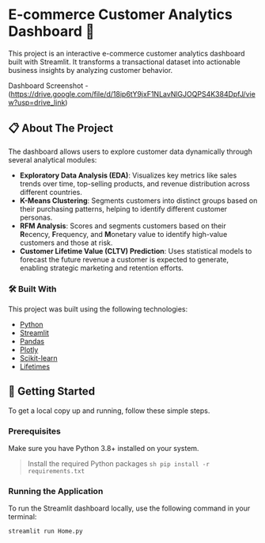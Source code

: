 # E-commerce Customer Analytics Dashboard 🛒

This project is an interactive e-commerce customer analytics dashboard built with Streamlit. It transforms a transactional dataset into actionable business insights by analyzing customer behavior.

Dashboard Screenshot - (https://drive.google.com/file/d/18ip6tY9jxF1NLavNlGJOQPS4K384DpfJ/view?usp=drive_link)

## 📋 About The Project

The dashboard allows users to explore customer data dynamically through several analytical modules:

* **Exploratory Data Analysis (EDA)**: Visualizes key metrics like sales trends over time, top-selling products, and revenue distribution across different countries.
* **K-Means Clustering**: Segments customers into distinct groups based on their purchasing patterns, helping to identify different customer personas.
* **RFM Analysis**: Scores and segments customers based on their **R**ecency, **F**requency, and **M**onetary value to identify high-value customers and those at risk.
* **Customer Lifetime Value (CLTV) Prediction**: Uses statistical models to forecast the future revenue a customer is expected to generate, enabling strategic marketing and retention efforts.

### 🛠️ Built With

This project was built using the following technologies:

* [Python](https://www.python.org/)
* [Streamlit](https://streamlit.io/)
* [Pandas](https://pandas.pydata.org/)
* [Plotly](https://plotly.com/python/)
* [Scikit-learn](https://scikit-learn.org/)
* [Lifetimes](https://lifetimes.readthedocs.io/en/latest/)

## 🚀 Getting Started

To get a local copy up and running, follow these simple steps.

### Prerequisites

Make sure you have Python 3.8+ installed on your system.

>  Install the required Python packages
    ```sh
    pip install -r requirements.txt
    ```

### Running the Application

To run the Streamlit dashboard locally, use the following command in your terminal:

```sh
streamlit run Home.py

